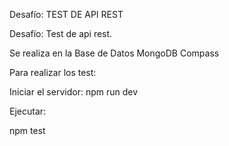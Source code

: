 Desafío: TEST DE API REST

Desafío: Test de api rest.

Se realiza en la Base de Datos MongoDB Compass

Para realizar los test:

Iniciar el servidor:
npm run dev

Ejecutar:

npm test
